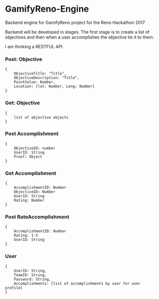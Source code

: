 # GamifyReno-Engine
Backend engine for GamifyReno project for the Reno Hackathon 2017

Backend will be developed in stages. The first stage is to create a list of objectives and then when a user accomplishes
the objective tie it to them.

I am thinking a RESTFUL API

### Post: Objective
    {
        ObjectiveTitle: "Title",
        ObjectiveDescription: "Title",
        PointValue: Number,
        Location: {lat: Number, Long: Number}
    }

### Get: Objective
    {
        list of objective objects
    }

### Post Accomplishment
    {
        ObjectiveID: number
        UserID: String
        Proof: Object
    }

### Get Accomplishment
    {
        AccomplishmentID: Number
        ObjectiveID: Number
        UserID: String
        Rating: Number
    }

### Post RateAccomplishment
    {
        AccomplishmentID: Number
        Rating: 1-5
        UserID: String
    }

### User 
    {
        UserID: String,
        TeamID: String,
        Password: String,
        Accomplishments: [list of accomplishments by user for user profile]
    }